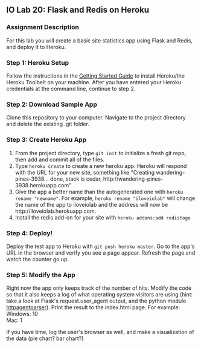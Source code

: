 <h2>IO Lab 20: Flask and Redis on Heroku</h2>

<h3>Assignment Description</h3>
<p>For this lab you will create a basic site statistics app using Flask and Redis, and deploy it to Heroku.</p>

<h3>Step 1: Heroku Setup</h3>
<p>Follow the instructions in the <a href="https://devcenter.heroku.com/articles/quickstart">Getting Started Guide</a> to install Heroku/the Heroku Toolbelt on your machine. After you have entered your Heroku credentials at the command line, continue to step 2.</p>

<h3>Step 2: Download Sample App</h3>
<p>Clone this repository to your computer. Navigate to the project directory and delete the existing .git folder.</p>

<h3>Step 3: Create Heroku App</h3>
<ol><li>From the project directory, type <code>git init</code> to initialize a fresh git repo, then add and commit all of the files.</li><li>Type <code>heroku create</code> to create a new heroku app. Heroku will respond with the URL for your new site, something like "Creating wandering-pines-3938... done, stack is cedar, http://wandering-pines-3938.herokuapp.com"</li>
<li>Give the app a better name than the autogenerated one with <code>heroku rename "newname"</code>. For example, <code>heroku rename "iloveiolab"</code> will change the name of the app to iloveiolab and the address will now be http://iloveiolab.herokuapp.com.</li>
<li>Install the redis add-on for your site with <code>heroku addons:add redistogo</code></li>
</ol>

<h3>Step 4: Deploy!</h3>
<p>Deploy the test app to Heroku with <code>git push heroku master</code>. Go to the app's URL in the browser and verify you see a page appear. Refresh the page and watch the counter go up.</p>

<h3>Step 5: Modify the App</h3>
<p>Right now the app only keeps track of the number of hits. Modify the code so that it also keeps a log of what operating system visitors are using (hint: take a look at Flask's request.user_agent output, and the python module <a href="https://pypi.python.org/pypi/httpagentparser">httpagentparser</a>). Print the result to the index.html page. For example:
<br>Windows: 10<br>Mac: 1</p>
<p>If you have time, log the user's browser as well, and make a visualization of the data (pie chart? bar chart?)</p>

